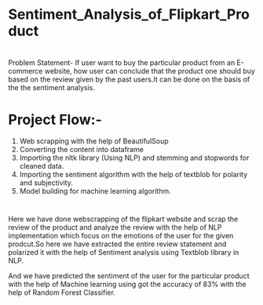 # Sentiment_Analysis_of_Flipkart_Product

#
Problem Statement- If user want to buy the particular product from an E-commerce website, how user can conclude that the product one should buy based on the review given by the past users.It can be done on the basis of the the sentiment analysis.

# Project Flow:-
1) Web scrapping with the help of BeautifulSoup
2) Converting the content into dataframe
3) Importing the nltk library (Using NLP) and stemming and stopwords for cleaned data.
4) Importing the sentiment algorithm with the help of textblob for polarity and subjectivity.
5) Model building for machine learning algorithm.


#
Here we have done webscrapping of the flipkart website and scrap the review of the product and analyze the review with the help of NLP implementation which focus on the emotions of the user for the given prodcut.So here we have extracted the entire review statement and polarized it with the help of Sentiment analysis using Textblob library in NLP.

And we have predicted the sentiment of the user for the particular product with the help of Machine learning using got the accuracy of 83% with the help of Random Forest
Classifier.




